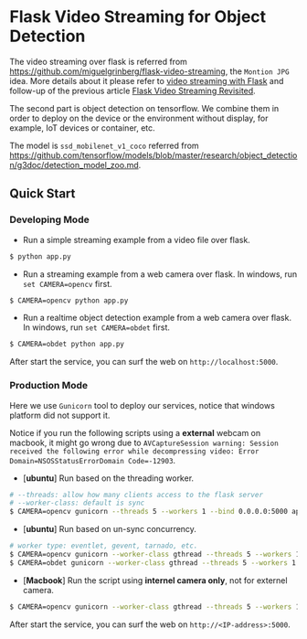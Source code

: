 # Flask Video Streaming for Object Detection



The video streaming over flask is referred from https://github.com/miguelgrinberg/flask-video-streaming, the `Montion JPG` idea. More details about it please refer to [video streaming with Flask](http://blog.miguelgrinberg.com/post/video-streaming-with-flask) and follow-up of the previous article [Flask Video Streaming Revisited](http://blog.miguelgrinberg.com/post/flask-video-streaming-revisited).

The second part is object detection on tensorflow. We combine them in order to deploy on the device or the environment without display, for example, IoT devices or container, etc.

The model is `ssd_mobilenet_v1_coco` referred from https://github.com/tensorflow/models/blob/master/research/object_detection/g3doc/detection_model_zoo.md.



## Quick Start



### Developing Mode

* Run a simple streaming example from a video file over flask.

```sh
$ python app.py
```

* Run a streaming example from a web camera over flask. In windows,  run `set CAMERA=opencv` first.

```sh
$ CAMERA=opencv python app.py
```

* Run a realtime object detection example from a web camera over flask. In windows,  run `set CAMERA=obdet` first.

```sh
$ CAMERA=obdet python app.py
```



After start the service, you can surf the web on `http://localhost:5000`.



### Production Mode

Here we use `Gunicorn` tool to deploy our services, notice that windows platform did not support it.

Notice if you run the following scripts using a **external** webcam on macbook, it might go wrong due to `AVCaptureSession warning: Session received the following error while decompressing video: Error Domain=NSOSStatusErrorDomain Code=-12903`.

* [**ubuntu**] Run based on the threading worker. 

```sh
# --threads: allow how many clients access to the flask server
# --worker-class: default is sync
$ CAMERA=opencv gunicorn --threads 5 --workers 1 --bind 0.0.0.0:5000 app:app
```

* [**ubuntu**] Run based on un-sync concurrency. 

```sh
# worker type: eventlet, gevent, tarnado, etc.
$ CAMERA=opencv gunicorn --worker-class gthread --threads 5 --workers 1 --bind 0.0.0.0:5000 app:app
$ CAMERA=obdet gunicorn --worker-class gthread --threads 5 --workers 1 --bind 0.0.0.0:5000 app:app
```

* [**Macbook**] Run the script using **internel camera only**, not for externel camera.

```sh
$ CAMERA=opencv gunicorn --worker-class gthread --threads 5 --workers 1 --bind 0.0.0.0:5000 app:app
```



After start the service, you can surf the web on `http://<IP-address>:5000`.